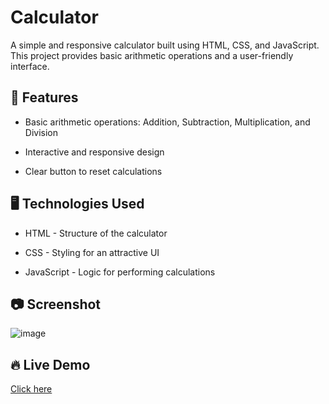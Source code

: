 # Calculator

A simple and responsive calculator built using HTML, CSS, and JavaScript. This project provides basic arithmetic operations and a user-friendly interface.

## 🚀 Features
- Basic arithmetic operations: Addition, Subtraction, Multiplication, and Division

- Interactive and responsive design

- Clear button to reset calculations

## 🖥️ Technologies Used

* HTML - Structure of the calculator

* CSS - Styling for an attractive UI

* JavaScript - Logic for performing calculations

## 📷 Screenshot
![image](https://github.com/user-attachments/assets/f27229fa-7425-4640-a77c-2223a705ab04)

## 🔥 Live Demo
[Click here](https://whitecalc.netlify.app/)
